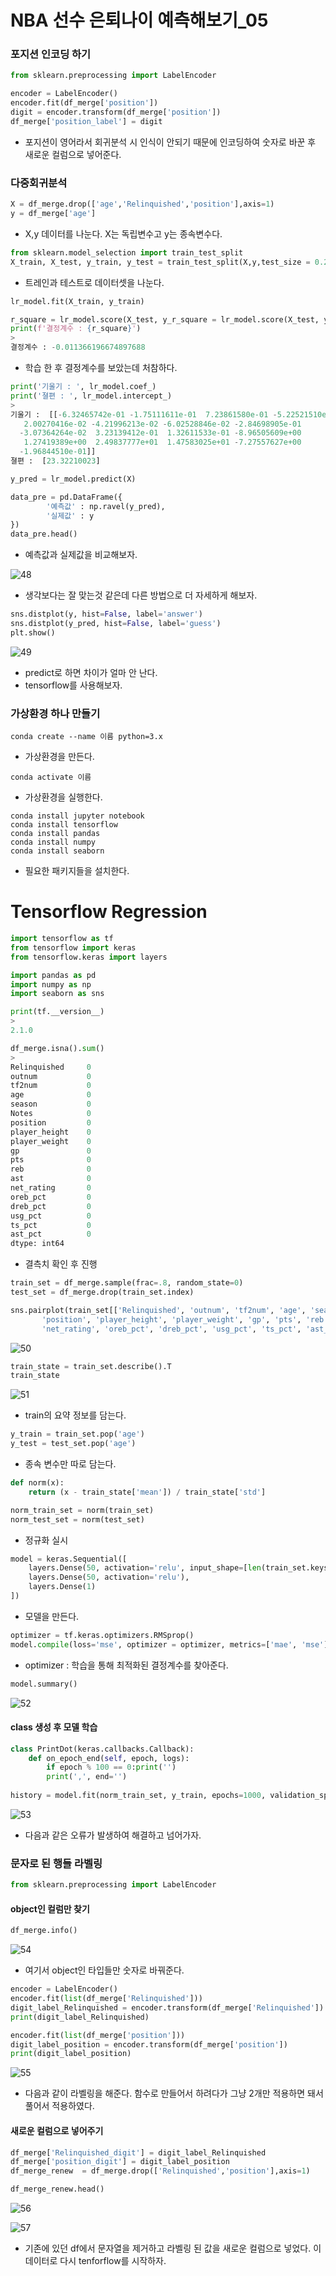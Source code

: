 # NBA 선수 은퇴나이 예측해보기_05

### 포지션 인코딩 하기

```python
from sklearn.preprocessing import LabelEncoder

encoder = LabelEncoder()
encoder.fit(df_merge['position'])
digit = encoder.transform(df_merge['position'])
df_merge['position_label'] = digit
```

- 포지션이 영어라서 회귀분석 시 인식이 안되기 때문에 인코딩하여 숫자로 바꾼 후 새로운 컬럼으로 넣어준다.

### 다중회귀분석 

```python
X = df_merge.drop(['age','Relinquished','position'],axis=1)
y = df_merge['age']
```

- X,y 데이터를 나눈다. X는 독립변수고 y는 종속변수다.

```python
from sklearn.model_selection import train_test_split
X_train, X_test, y_train, y_test = train_test_split(X,y,test_size = 0.2,random_state=10)
```

- 트레인과 테스트로 데이터셋을 나눈다.

```python
lr_model.fit(X_train, y_train)

r_square = lr_model.score(X_test, y_r_square = lr_model.score(X_test, y_test)
print(f'결정계수 : {r_square}')
>
결정계수 : -0.011366196674897688
```

- 학습 한 후 결정계수를 보았는데 처참하다.

```python
print('기울기 : ', lr_model.coef_)
print('졀편 : ', lr_model.intercept_)
>
기울기 :  [[-6.32465742e-01 -1.75111611e-01  7.23861580e-01 -5.22521510e-02
   2.00270416e-02 -4.21996213e-02 -6.02528846e-02 -2.84698905e-01
  -3.07364264e-02  3.23139412e-01  1.32611533e-01 -8.96505609e+00
   1.27419389e+00  2.49837777e+01  1.47583025e+01 -7.27557627e+00
  -1.96844510e-01]]
졀편 :  [23.32210023]
```

```python
y_pred = lr_model.predict(X)

data_pre = pd.DataFrame({
        '예측값' : np.ravel(y_pred),
        '실제값' : y
})
data_pre.head()
```

- 예측값과 실제값을 비교해보자.

![48](./img/48.jpg)

- 생각보다는 잘 맞는것 같은데 다른 방법으로 더 자세하게 해보자.

```python
sns.distplot(y, hist=False, label='answer')
sns.distplot(y_pred, hist=False, label='guess')
plt.show()
```

![49](./img/49.jpg)

- predict로 하면 차이가 얼마 안 난다.
- tensorflow를 사용해보자.

### 가상환경 하나 만들기

```
conda create --name 이름 python=3.x
```

- 가상환경을 만든다.

```
conda activate 이름
```

- 가상환경을 실행한다.

```
conda install jupyter notebook
conda install tensorflow
conda install pandas
conda install numpy
conda install seaborn
```

- 필요한 패키지들을 설치한다.

# Tensorflow Regression

```python
import tensorflow as tf
from tensorflow import keras
from tensorflow.keras import layers

import pandas as pd
import numpy as np
import seaborn as sns

print(tf.__version__)
>
2.1.0
```

```python
df_merge.isna().sum()
>
Relinquished     0
outnum           0
tf2num           0
age              0
season           0
Notes            0
position         0
player_height    0
player_weight    0
gp               0
pts              0
reb              0
ast              0
net_rating       0
oreb_pct         0
dreb_pct         0
usg_pct          0
ts_pct           0
ast_pct          0
dtype: int64
```

- 결측치 확인 후 진행

```python
train_set = df_merge.sample(frac=.8, random_state=0)
test_set = df_merge.drop(train_set.index)
```

```python
sns.pairplot(train_set[['Relinquished', 'outnum', 'tf2num', 'age', 'season', 'Notes',
       'position', 'player_height', 'player_weight', 'gp', 'pts', 'reb', 'ast',
       'net_rating', 'oreb_pct', 'dreb_pct', 'usg_pct', 'ts_pct', 'ast_pct']], diag_kind='kde')
```

![50](./img/50.png)

````python
train_state = train_set.describe().T
train_state
````

![51](./img/51.jpg)

- train의 요약 정보를 담는다.

```python
y_train = train_set.pop('age')
y_test = test_set.pop('age')
```

- 종속 변수만 따로 담는다.

```python
def norm(x):
    return (x - train_state['mean']) / train_state['std']

norm_train_set = norm(train_set)
norm_test_set = norm(test_set)
```

- 정규화 실시

```python
model = keras.Sequential([
    layers.Dense(50, activation='relu', input_shape=[len(train_set.keys())]),
    layers.Dense(50, activation='relu'),
    layers.Dense(1)
])
```

- 모델을 만든다.

```python
optimizer = tf.keras.optimizers.RMSprop()
model.compile(loss='mse', optimizer = optimizer, metrics=['mae', 'mse'])
```

- optimizer : 학습을 통해 최적화된 결정계수를 찾아준다.

```python
model.summary()
```

![52](./img/52.jpg)

#### class 생성 후 모델 학습

```python
class PrintDot(keras.callbacks.Callback):
    def on_epoch_end(self, epoch, logs):
        if epoch % 100 == 0:print('')
        print(',', end='')
        
history = model.fit(norm_train_set, y_train, epochs=1000, validation_split=.2, verbose=0, callbacks=[PrintDot()])
```

![53](./img/53.jpg)

- 다음과 같은 오류가 발생하여 해결하고 넘어가자.

### 문자로 된 행들 라벨링

```python
from sklearn.preprocessing import LabelEncoder
```

#### object인 컬럼만 찾기

```python
df_merge.info()
```

![54](./img/54.jpg)

- 여기서 object인 타입들만 숫자로 바꿔준다.

```python
encoder = LabelEncoder()
encoder.fit(list(df_merge['Relinquished']))
digit_label_Relinquished = encoder.transform(df_merge['Relinquished'])
print(digit_label_Relinquished)

encoder.fit(list(df_merge['position']))
digit_label_position = encoder.transform(df_merge['position'])
print(digit_label_position)
```

![55](./img/55.jpg)

- 다음과 같이 라벨링을 해준다. 함수로 만들어서 하려다가 그냥 2개만 적용하면 돼서 풀어서 적용하였다.

#### 새로운 컬럼으로 넣어주기

```python
df_merge['Relinquished_digit'] = digit_label_Relinquished
df_merge['position_digit'] = digit_label_position
df_merge_renew  = df_merge.drop(['Relinquished','position'],axis=1)

df_merge_renew.head()
```

![56](./img/56.jpg)

![57](./img/57.jpg)

- 기존에 있던 df에서 문자열을 제거하고 라벨링 된 값을 새로운 컬럼으로 넣었다. 이 데이터로 다시 tenforflow를 시작하자.

